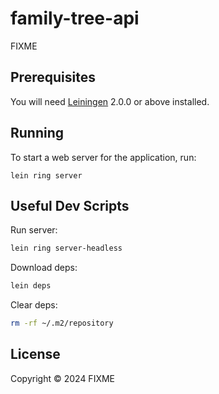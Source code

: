 # family-tree-api

FIXME

## Prerequisites

You will need [Leiningen][] 2.0.0 or above installed.

[leiningen]: https://github.com/technomancy/leiningen

## Running

To start a web server for the application, run:

    lein ring server

## Useful Dev Scripts

Run server:
```bash
lein ring server-headless
```

Download deps:
```bash
lein deps
```

Clear deps:
```bash
rm -rf ~/.m2/repository 
```


## License

Copyright © 2024 FIXME
